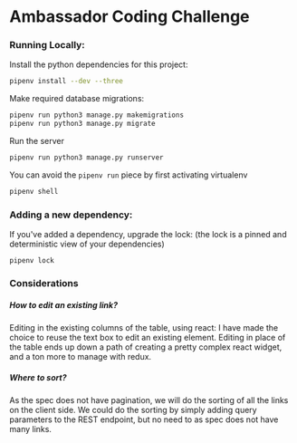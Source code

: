 # Ambassador Coding Challenge

### Running Locally:

Install the python dependencies for this project:
```bash
pipenv install --dev --three
```

Make required database migrations:
```bash
pipenv run python3 manage.py makemigrations
pipenv run python3 manage.py migrate
```

Run the server
```bash
pipenv run python3 manage.py runserver
```

You can avoid the `pipenv run` piece by first activating virtualenv
```bash
pipenv shell
```


### Adding a new dependency:
If you've added a dependency, upgrade the lock:
(the lock is a pinned and deterministic view of your dependencies)
```
pipenv lock
```

### Considerations

##### How to edit an existing link? #####

Editing in the existing columns of the table, using react:
I have made the choice to reuse the text box to edit an existing element. Editing in place of the table ends up
down a path of creating a pretty complex react widget, and a ton more to manage with redux. 


##### Where to sort? #####
As the spec does not have pagination, we will do the sorting of all the links on the client side.
We could do the sorting by simply adding query parameters to the REST endpoint, but no need to 
as spec does not have many links.



